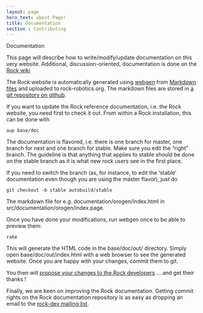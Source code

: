 ```yaml
---
layout: page
hero_text: about Page!
title: Documentation
section : Contributing
---
```


<div class="content2">
<div class="content2-pagetitle">Documentation</div>
<div class="content2-container line-box">
<div class="content2-container-1col">



<p>This page will describe how to write/modify/update documentation on this very
website. Additional, discussion-oriented, documentation is done on the <a href="http://trac.rock-robotics.org">Rock
wiki</a></p>

<p>The Rock website is automatically generated using
<a href="http://webgen.rubyforge.org">webgen</a> from <a href="http://kramdown.rubyforge.org/quickref.html">Markdown
files</a> and uploaded to
rock-robotics.org. The markdown files are stored in <a href="http://github.com/rock-core/base-doc">a git repository on
github</a>.</p>

<p>If you want to update the Rock reference documentation, i.e. the Rock website,
you need first to check it out. From within a Rock installation, this can be
done with</p>

<pre><code>aup base/doc
</code></pre>

<p>The documentation is flavored, i.e. there is one branch for master, one branch
for next and one branch for stable. Make sure you edit the &ldquo;right&rdquo; branch. The
guideline is that anything that applies to stable should be done on the stable
branch as it is what new rock users see in the first place.</p>

<p>If you need to switch the branch (as, for instance, to edit the &lsquo;stable&rsquo;
documentation even though you are using the master flavor), just do</p>

<pre><code>git checkout -b stable autobuild/stable
</code></pre>

<p>The markdown file for e.g. documentation/orogen/index.html in
src/documentation/orogen/index.page.</p>

<p>Once you have done your modifications, run webgen once to be able to preview
them:</p>

<pre><code>rake
</code></pre>

<p>This will generate the HTML code in the base/doc/out/ directory. Simply open
base/doc/out/index.html with a web browser to see the generated website. Once
you are happy with your changes, commit them to git.</p>

<p>You then will <a href="https://github.com/rock-core/base-doc/pulls">propose your changes to the Rock developers</a> &hellip;
and get their thanks !</p>

<p>Finally, we are keen on improving the Rock documentation. Getting commit rights
on the Rock documentation repository is as easy as dropping an email to
the <a href="http://www.dfki.de/mailman/cgi-bin/listinfo/rock-dev">rock-dev mailing list</a>.</p>


</div>
</div>
</div>
